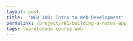```yaml
---
layout: post
title:  "WEB 100: Intro to Web Development"
permalink: /projects/01/building-a-notes-app
tags: learntocode course web
---
```


